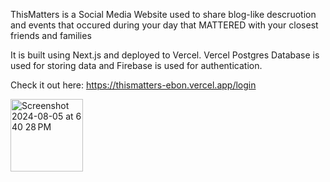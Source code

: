 ThisMatters is a Social Media Website used to share blog-like descruotion and events that occured during your day that MATTERED with your closest friends and families

It is built using Next.js and deployed to Vercel. Vercel Postgres Database is used for storing data and Firebase is used for authentication.

Check it out here: https://thismatters-ebon.vercel.app/login

<img width="116" alt="Screenshot 2024-08-05 at 6 40 28 PM" src="https://github.com/user-attachments/assets/e398ea28-8df4-4b70-83be-ccc8e2427c41">
